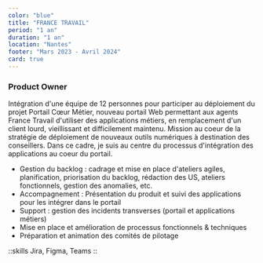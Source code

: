 ```yaml
---
color: "blue"
title: "FRANCE TRAVAIL"
period: "1 an"
duration: "1 an"
location: "Nantes"
footer: "Mars 2023 - Avril 2024"
card: true
---
```


### Product Owner

Intégration d'une équipe de 12 personnes pour participer au déploiement du projet Portail Cœur Métier, nouveau portail Web permettant aux agents France Travail d'utiliser des applications métiers, en remplacement d'un client lourd, vieillissant et difficilement maintenu. 
Mission au coeur de la stratégie de déploiement de nouveaux outils numériques à destination des conseillers. Dans ce cadre, je suis au centre du processus d'intégration des applications au coeur du portail.

- Gestion du backlog : cadrage et mise en place d'ateliers agiles, planification, priorisation
du backlog, rédaction des US, ateliers fonctionnels, gestion des anomalies, etc.
- Accompagnement : Présentation du produit et suivi des applications pour les intégrer dans le portail
- Support : gestion des incidents transverses (portail et applications métiers)
- Mise en place et amélioration de processus fonctionnels & techniques
- Préparation et animation des comités de pilotage


::skills
Jira, Figma, Teams
::
